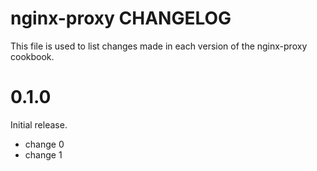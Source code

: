 # nginx-proxy CHANGELOG

This file is used to list changes made in each version of the nginx-proxy cookbook.

# 0.1.0

Initial release.

- change 0
- change 1

